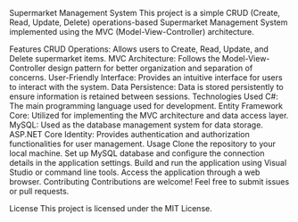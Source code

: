 Supermarket Management System
This project is a simple CRUD (Create, Read, Update, Delete) operations-based Supermarket Management System implemented using the MVC (Model-View-Controller) architecture.

Features
CRUD Operations: Allows users to Create, Read, Update, and Delete supermarket items.
MVC Architecture: Follows the Model-View-Controller design pattern for better organization and separation of concerns.
User-Friendly Interface: Provides an intuitive interface for users to interact with the system.
Data Persistence: Data is stored persistently to ensure information is retained between sessions.
Technologies Used
C#: The main programming language used for development.
Entity Framework Core: Utilized for implementing the MVC architecture and data access layer.
MySQL: Used as the database management system for data storage.
ASP.NET Core Identity: Provides authentication and authorization functionalities for user management.
Usage
Clone the repository to your local machine.
Set up MySQL database and configure the connection details in the application settings.
Build and run the application using Visual Studio or command line tools.
Access the application through a web browser.
Contributing
Contributions are welcome! Feel free to submit issues or pull requests.

License
This project is licensed under the MIT License.
